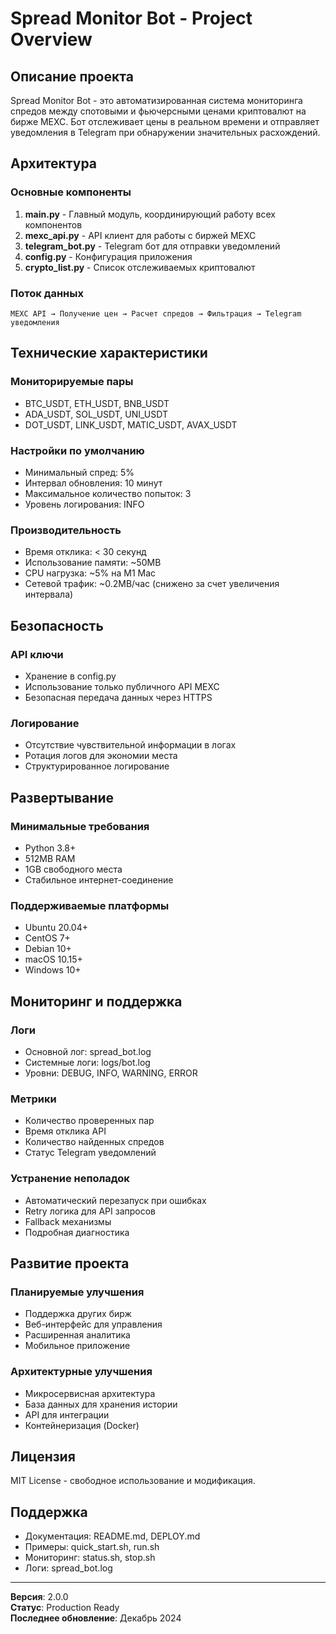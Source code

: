 # Spread Monitor Bot - Project Overview

## Описание проекта

Spread Monitor Bot - это автоматизированная система мониторинга спредов между спотовыми и фьючерсными ценами криптовалют на бирже MEXC. Бот отслеживает цены в реальном времени и отправляет уведомления в Telegram при обнаружении значительных расхождений.

## Архитектура

### Основные компоненты

1. **main.py** - Главный модуль, координирующий работу всех компонентов
2. **mexc_api.py** - API клиент для работы с биржей MEXC
3. **telegram_bot.py** - Telegram бот для отправки уведомлений
4. **config.py** - Конфигурация приложения
5. **crypto_list.py** - Список отслеживаемых криптовалют

### Поток данных

```
MEXC API → Получение цен → Расчет спредов → Фильтрация → Telegram уведомления
```

## Технические характеристики

### Мониторируемые пары
- BTC_USDT, ETH_USDT, BNB_USDT
- ADA_USDT, SOL_USDT, UNI_USDT
- DOT_USDT, LINK_USDT, MATIC_USDT, AVAX_USDT

### Настройки по умолчанию
- Минимальный спред: 5%
- Интервал обновления: 10 минут
- Максимальное количество попыток: 3
- Уровень логирования: INFO

### Производительность
- Время отклика: < 30 секунд
- Использование памяти: ~50MB
- CPU нагрузка: ~5% на M1 Mac
- Сетевой трафик: ~0.2MB/час (снижено за счет увеличения интервала)

## Безопасность

### API ключи
- Хранение в config.py
- Использование только публичного API MEXC
- Безопасная передача данных через HTTPS

### Логирование
- Отсутствие чувствительной информации в логах
- Ротация логов для экономии места
- Структурированное логирование

## Развертывание

### Минимальные требования
- Python 3.8+
- 512MB RAM
- 1GB свободного места
- Стабильное интернет-соединение

### Поддерживаемые платформы
- Ubuntu 20.04+
- CentOS 7+
- Debian 10+
- macOS 10.15+
- Windows 10+

## Мониторинг и поддержка

### Логи
- Основной лог: spread_bot.log
- Системные логи: logs/bot.log
- Уровни: DEBUG, INFO, WARNING, ERROR

### Метрики
- Количество проверенных пар
- Время отклика API
- Количество найденных спредов
- Статус Telegram уведомлений

### Устранение неполадок
- Автоматический перезапуск при ошибках
- Retry логика для API запросов
- Fallback механизмы
- Подробная диагностика

## Развитие проекта

### Планируемые улучшения
- Поддержка других бирж
- Веб-интерфейс для управления
- Расширенная аналитика
- Мобильное приложение

### Архитектурные улучшения
- Микросервисная архитектура
- База данных для хранения истории
- API для интеграции
- Контейнеризация (Docker)

## Лицензия

MIT License - свободное использование и модификация.

## Поддержка

- Документация: README.md, DEPLOY.md
- Примеры: quick_start.sh, run.sh
- Мониторинг: status.sh, stop.sh
- Логи: spread_bot.log

---

**Версия**: 2.0.0  
**Статус**: Production Ready  
**Последнее обновление**: Декабрь 2024
